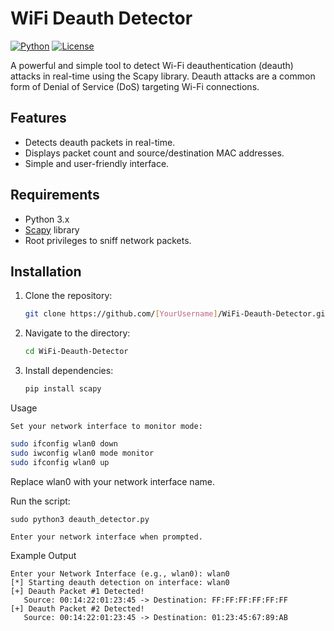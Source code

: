 # WiFi Deauth Detector

[![Python](https://img.shields.io/badge/Python-3.x-blue)](https://www.python.org/)
[![License](https://img.shields.io/badge/License-MIT-green)](LICENSE)

A powerful and simple tool to detect Wi-Fi deauthentication (deauth) attacks in real-time using the Scapy library. Deauth attacks are a common form of Denial of Service (DoS) targeting Wi-Fi connections.

## Features
- Detects deauth packets in real-time.
- Displays packet count and source/destination MAC addresses.
- Simple and user-friendly interface.

## Requirements
- Python 3.x
- [Scapy](https://scapy.net) library
- Root privileges to sniff network packets.

## Installation
1. Clone the repository:
   ```bash
   git clone https://github.com/[YourUsername]/WiFi-Deauth-Detector.git
2. Navigate to the directory:
   ```bash
   cd WiFi-Deauth-Detector

3. Install dependencies:
      ```bash
    pip install scapy

Usage

    Set your network interface to monitor mode:

   ```bash
sudo ifconfig wlan0 down
sudo iwconfig wlan0 mode monitor
sudo ifconfig wlan0 up
 ```
Replace wlan0 with your network interface name.

Run the script:

    sudo python3 deauth_detector.py

    Enter your network interface when prompted.

Example Output
 ```
Enter your Network Interface (e.g., wlan0): wlan0
[*] Starting deauth detection on interface: wlan0
[+] Deauth Packet #1 Detected!
    Source: 00:14:22:01:23:45 -> Destination: FF:FF:FF:FF:FF:FF
[+] Deauth Packet #2 Detected!
    Source: 00:14:22:01:23:45 -> Destination: 01:23:45:67:89:AB
 ```
